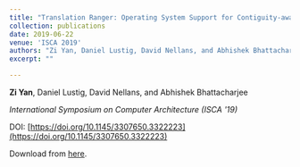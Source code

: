```yaml
---
title: "Translation Ranger: Operating System Support for Contiguity-aware TLBs"
collection: publications
date: 2019-06-22
venue: 'ISCA 2019'
authors: "Zi Yan, Daniel Lustig, David Nellans, and Abhishek Bhattacharjee"
excerpt: ""

---
```


**Zi Yan**, Daniel Lustig, David Nellans, and Abhishek Bhattacharjee

*International Symposium on Computer Architecture (ISCA '19)*

DOI: [https://doi.org/10.1145/3307650.3322223](https://doi.org/10.1145/3307650.3322223)

Download from [here](#).
